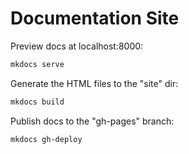 # Documentation Site


Preview docs at localhost:8000:

```sh
mkdocs serve
```

Generate the HTML files to the "site" dir:

```sh
mkdocs build
```


Publish docs to the "gh-pages" branch:

```sh
mkdocs gh-deploy
```
